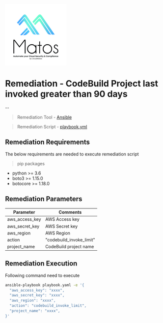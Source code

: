 [<img src="https://github.com/cloudmatos/matos/blob/master/images/matos-logo.png" width="200" height="200">](https://www.cloudmatos.com/)

# Remediation - CodeBuild Project last invoked greater than 90 days

--

> Remediation Tool   - [Ansible](https://www.ansible.com/)

> Remediation Script - [playbook.yml](playbook.yml)

## Remediation Requirements
The below requirements are needed to execute remediation script

> pip packages
- python >= 3.6
- boto3 >= 1.15.0
- botocore >= 1.18.0

## Remediation Parameters

| Parameter | Comments |
| ------ | ------ |
| aws_access_key | AWS Access key |
| aws_secret_key | AWS Secret key |
| aws_region | AWS Region |
| action | "codebuild_invoke_limit" | 
| project_name | CodeBuild project name |

## Remediation Execution

Following command need to execute

```sh
ansible-playbook playbook.yaml -e '{
  "aws_access_key": "xxxx",
  "aws_secret_key": "xxxx",
  "aws_region": "xxxx",
  "action": "codebuild_invoke_limit",
  "project_name": "xxxx",
}'
```
